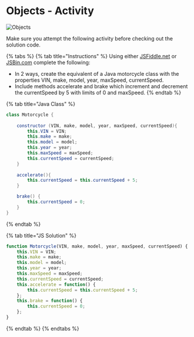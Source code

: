 # Objects - Activity

![Objects](../.gitbook/assets/image%20%2892%29.png)

Make sure you attempt the following activity before checking out the solution code. 

{% tabs %}
{% tab title="Instructions" %}
Using either [JSFiddle.net](www.jsfiddle.net) or [JSBin.com](www.JSBin.com) complete the following:

* In 2 ways, create the equivalent of a Java motorcycle class with the properties VIN, make, model, year, maxSpeed, currentSpeed.
* Include methods accelerate and brake which increment and decrement the currentSpeed by 5 with limits of 0 and maxSpeed.
{% endtab %}

{% tab title="Java Class" %}
```java
class Motorcycle {
	
	constructor (VIN, make, model, year, maxSpeed, currentSpeed){
		this.VIN = VIN;
		this.make = make;
        this.model = model;
        this.year = year;
        this.maxSpeed = maxSpeed;
        this.currentSpeed = currentSpeed;
	}
	
	accelerate(){
        this.currentSpeed = this.currentSpeed + 5;
	}

    brake() {
        this.currentSpeed = 0;
    }
}
```
{% endtab %}

{% tab title="JS Solution" %}
```javascript
function Motorcycle(VIN, make, model, year, maxSpeed, currentSpeed) {
    this.VIN = VIN;
    this.make = make;
    this.model = model;
    this.year = year;
    this.maxSpeed = maxSpeed;
    this.currentSpeed = currentSpeed;
    this.accelerate = function() {
        this.currentSpeed = this.currentSpeed + 5;
    };
    this.brake = function() {
        this.currentSpeed = 0;
    };
}
```
{% endtab %}
{% endtabs %}

